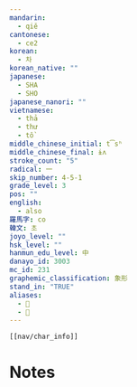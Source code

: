 ```yaml
---
mandarin:
  - qiě
cantonese:
  - ce2
korean:
  - 차
korean_native: ""
japanese:
  - SHA
  - SHO
japanese_nanori: ""
vietnamese:
  - thả
  - thư
  - tồ
middle_chinese_initial: t͡sʰ
middle_chinese_final: ɨʌ
stroke_count: "5"
radical: 一
skip_number: 4-5-1
grade_level: 3
pos: ""
english:
  - also
羅馬字: co
韓文: 초
joyo_level: ""
hsk_level: ""
hanmun_edu_level: 中
danayo_id: 3003
mc_id: 231
graphemic_classification: 象形
stand_in: "TRUE"
aliases:
  - 𠀇
  - 𠀃
---
```

```meta-bind-embed
[[nav/char_info]]
```

# Notes
